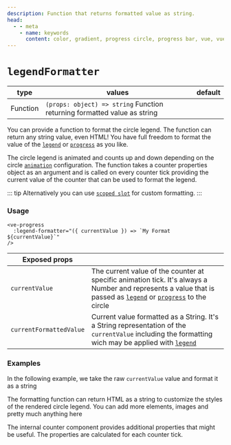 ```yaml
---
description: Function that returns formatted value as string.
head:
  - - meta
    - name: keywords
      content: color, gradient, progress circle, progress bar, vue, vue3, vuejs, vue.js
---
```


# `legendFormatter`

<Badge class="mt-2" type="success" text="Animated" />

| type     | values                                                                    | default |
|----------|---------------------------------------------------------------------------|---------|
| Function | `(props: object) => string` Function returning formatted value  as string |         |

You can provide a function to format the circle legend. The function can return any string
value, even HTML!
You have full freedom to format the value of the [`legend`](legend.md) or [`progress`](progress.md) as you like.

The circle legend is animated and counts up and down depending on the circle [`animation`](animation.md) configuration.
The function takes a counter properties object as an argument and is
called on every counter tick providing the current value of the counter that can be used to format the legend.

::: tip
Alternatively you can use [`scoped slot`](../slots/default.md) for custom formatting.
:::

### Usage

```vue
<ve-progress
  :legend-formatter="({ currentValue }) => `My Format ${currentValue}`"
/>
```

| Exposed props           |                                                                                                                                                                                             |
|-------------------------|---------------------------------------------------------------------------------------------------------------------------------------------------------------------------------------------|
| `currentValue`          | The current value of the counter at specific animation tick. It's always a Number and represents a value that is passed as [`legend`](legend.md) or [`progress`](progress.md) to the circle |
| `currentFormattedValue` | Current value formatted as a String. It's a String representation of the `currentValue` including the formatting wich may be applied with [`legend`](legend.md)                             |

### Examples

<script setup>
  import LegendFormatterBasic from "../../.vitepress/theme/Guide/LegendFormatter/LegendFormatterBasic.vue";
  import LegendFormatterHtml from "../../.vitepress/theme/Guide/LegendFormatter/LegendFormatterHtml.vue";
  import LegendFormatterProps from "../../.vitepress/theme/Guide/LegendFormatter/LegendFormatterProps.vue";
</script>

In the following example, we take the raw `currentValue` value and format it as a string

<LegendFormatterBasic class="mb-10">
<template #code="{ progress }">

```js-vue
<ve-progress
  :legend-formatter="({ currentValue }) => `My Format ${currentValue}`"
  :progress="{{ progress }}"
/>
```

</template>
</LegendFormatterBasic>

The formatting function can return HTML as a string to customize the styles of the rendered circle legend.
You can add more elements, images and pretty much anything here

<LegendFormatterHtml class="mb-10">
<template #code>

```js-vue
<ve-progress
  :progress="{{progress}}"
  :legend-formatter="
    ({ currentValue }) => `
      <span style='color: ${currentValue < 0 ? 'red' : 'green'}; font-weight: bold; border-bottom: 2px gray solid'>
        ${new Intl.NumberFormat('de-DE', {
          style: 'currency',
          currency: 'EUR',
        })
          .format(currentValue)
          .trim()}
        </span>
      `
  "
/>

```

</template>
</LegendFormatterHtml>

The internal counter component provides additional properties that might be useful. The properties are calculated for
each counter tick.

<LegendFormatterProps>
<template #code="{ progress, legend }">

```js-vue
<template>
  <ve-progress 
    :legend="{{ legend }}" 
    :legend-formatter="customFormatter" 
    :progress="{{ progress }}"
  />
</template>
<script setup lang="ts">

type CounterProps = {
  currentValue: number;
  currentFormattedValue: string;
  [key: string]: unknown;
};

const customFormatter = (props: CounterProps) => {
  return `"currentFormattedValue":
    ${props.currentFormattedValue}
  `;
 }
</script>
```

</template>
</LegendFormatterProps>
